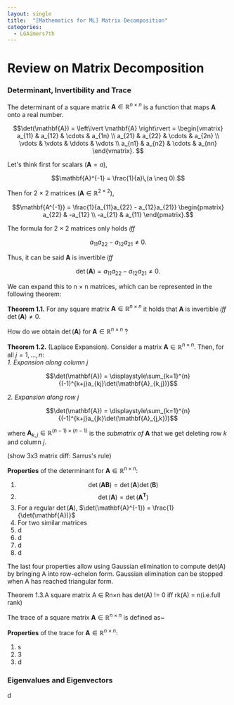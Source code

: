 ```yaml
---
layout: single
title:  "[Mathematics for ML] Matrix Decomposition"
categories:
  - LGAimers7th
---
```


# Review on Matrix Decomposition

### Determinant, Invertibility and Trace
The determinant of a square matrix $\mathbf{A} \in \mathbb{R}^{n \times n}$ is a function that maps $\mathbf{A}$ onto a real number.

$$\det(\mathbf{A}) = \left\lvert \mathbf{A} \right\rvert = 
\begin{vmatrix} 
a_{11} & a_{12} & \cdots & a_{1n} \\
a_{21} & a_{22} & \cdots & a_{2n} \\
\vdots  & \vdots  & \ddots & \vdots  \\
a_{n1} & a_{n2} & \cdots & a_{nn}
\end{vmatrix}.
$$

Let's think first for scalars ($\mathbf{A} = a$), 

$$\mathbf{A}^{-1} = \frac{1}{a}\,(a \neq 0).$$

Then for 2 $\times$ 2 matrices ($\mathbf{A} \in \mathbb{R}^{2 \times 2}$), 

$$\mathbf{A^{-1}} = \frac{1}{a_{11}a_{22} - a_{12}a_{21}} 
\begin{pmatrix} 
a_{22} & -a_{12} \\ 
-a_{21} & a_{11} 
\end{pmatrix}.$$

The formula for 2 $\times$ 2 matrices only holds *iff* 

$$a_{11}a_{22} - a_{12}a_{21} \neq 0.$$

Thus, it can be said $\mathbf{A}$ is invertible *iff* 

$$\det(\mathbf{A}) = a_{11}a_{22} - a_{12}a_{21} \neq 0.$$

We can expand this to n $\times$ n matrices, which can be represented in the following theorem:

**Theorem 1.1.** For any square matrix $\mathbf{A} \in \mathbb{R}^{n \times n}$ it holds that $\mathbf{A}$ is invertible *iff* $\det(\mathbf{A}) \neq 0.$

How do we obtain $\det(\mathbf{A})$ for $\mathbf{A} \in \mathbb{R}^{n \times n}$ ?

**Theorem 1.2.** (Laplace Expansion). Consider a matrix $\mathbf{A} \in \mathbb{R}^{n \times n}$. Then, for all $j = 1,\dots,n$:  
*1. Expansion along column* $j$

$$\det(\mathbf{A}) = \displaystyle\sum_{k=1}^{n}{(-1)^{k+j}a_{kj}\det(\mathbf{A}_{k,j})}$$

*2. Expansion along row* $j$

$$\det(\mathbf{A}) = \displaystyle\sum_{k=1}^{n}{(-1)^{k+j}a_{jk}\det(\mathbf{A}_{j,k})}$$

where $\mathbf{A}_{k,j} \in \mathbb{R}^{(n-1) \times (n-1)}$ is the *submatrix of* $\mathbf{A}$ that we get deleting row $k$ and column $j$.

(show 3x3 matrix diff: Sarrus's rule)

**Properties** of the determinant for $\mathbf{A} \in \mathbb{R}^{n \times n}:$
1. $$\det(\mathbf{AB}) = \det(\mathbf{A})\det(\mathbf{B})$$
2. $$\det(\mathbf{A}) = \det(\mathbf{A}^\mathbf{T})$$
3. For a regular $\det(\mathbf{A})$, $\det(\mathbf{A}^{-1}) = \frac{1}{\det(\mathbf{A})}$
4. For two similar matrices
5. d
6. d
7. d
8. d

The last four properties allow using Gaussian elimination to compute det(A) by bringing A into row-echelon form. Gaussian elimination can be stopped when A has reached triangular form.

Theorem 1.3.A square matrix A ∈ Rn×n has det(A) != 0 iff rk(A) = n(i.e.full rank)

The trace of a square matrix $\mathbf{A} \in \mathbb{R}^{n \times n}$ is defined as~

**Properties** of the trace for $\mathbf{A} \in \mathbb{R}^{n \times n}:$
1. s
2. 3
3. d


### Eigenvalues and Eigenvectors

d

